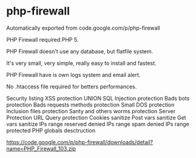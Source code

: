 # php-firewall
Automatically exported from code.google.com/p/php-firewall

PHP Firewall required PHP 5. 

PHP Firewall doesn't use any database, but flatfile system. 

It's very small, very simple, really easy to install and fastest. 

PHP Firewall have is own logs system and email alert. 

No .htaccess file required for betters performances. 

Security listing
XSS protection
UNION SQL Injection protection
Bads bots protection
Bads requests methods protection
Small DOS protection
Inclusion files protection
Santy and others worms protection
Server Protection
URL Query protection
Cookies sanitize
Post vars sanitize
Get vars sanitize
IPs range reserved denied
IPs range spam denied
IPs range protected
PHP globals desctruction

https://code.google.com/p/php-firewall/downloads/detail?name=PHP_Firewall_103.zip
